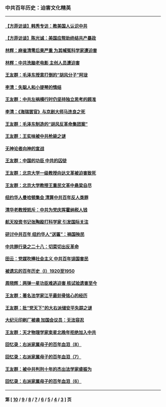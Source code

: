 ### 中共百年历史：迫害文化精英
---
#### [【方菲访谈】韩秀专访：教美国人认识中共](../../pages/nf1176111/n13821310.md?12040430) 
#### [【方菲访谈】陈光诚：美国应帮助终结共产暴政](../../pages/nf1176111/n13759521.md?12040430) 
#### [林辉：麻雀清零后果严重 为其喊冤科学家遭迫害](../../pages/nf1176111/n13746900.md?12040430) 
#### [林辉：中共洗脑老电影 主创人员遭迫害](../../pages/nf1176111/n13699437.md?12040430) 
#### [王友群：毛泽东授意打倒的“胡风分子”阿垅](../../pages/nf1176111/n13592541.md?12040430) 
#### [李清：失聪人和小提琴的情结](../../pages/nf1176111/n13459280.md?12040430) 
#### [王友群：中共左祸横行时仍坚持独立思考的顾准](../../pages/nf1176111/n13444722.md?12040430) 
#### [李清：《海瑞罢官》与京剧大师马连良之死](../../pages/nf1176111/n13412316.md?12040430) 
#### [王友群：毛泽东制造的“胡风反革命集团案”](../../pages/nf1176111/n13324909.md?12040430) 
#### [王友群：王实味被中共枪毙之谜](../../pages/nf1176111/n13307502.md?12040430) 
#### [无神论者向神的宣战](../../pages/nf1176111/n13281535.md?12040430) 
#### [王友群：中国的功臣 中共的囚徒](../../pages/nf1176111/n13291790.md?12040430) 
#### [王友群：北京大学一级教授向达文革被迫害致死](../../pages/nf1176111/n13150966.md?12040430) 
#### [王友群：北京大学教授王重民文革中悬梁自尽](../../pages/nf1176111/n13084645.md?12040430) 
#### [纽约华人曼哈顿集会 清算中共百年反人类罪](../../pages/nf1176111/n13084157.md?12040430) 
#### [清华老教授怒斥：中共为党庆挥霍纳税人钱](../../pages/nf1176111/n13071430.md?12040430) 
#### [航天投资书记张陶殴打科学家 引发国际关注](../../pages/nf1176111/n13069132.md?12040430) 
#### [研讨中共百年 纽约华人“送匾”：祸国殃民](../../pages/nf1176111/n13057367.md?12040430) 
#### [中共罪行录之二十八：切菜切出反革命](../../pages/nf1176111/n13030600.md?12040430) 
#### [田云：党媒吹捧社会主义 中共百年误国害民](../../pages/nf1176111/n13006682.md?12040430) 
#### [被遗忘的百年历史（I）1920至1950](../../pages/nf1176111/n12986411.md?12040430) 
#### [周晓辉：两弹一星功臣难逃迫害 核试验遗害至今](../../pages/nf1176111/n12974997.md?12040430) 
#### [王友群：著名法学家江平最刻骨铭心的经历](../../pages/nf1176111/n12970787.md?12040430) 
#### [王友群：批“党天下”的大右派储安平失踪之谜](../../pages/nf1176111/n12954229.md?12040430) 
#### [大纪元印刷厂被袭 加国会议员：无法容忍](../../pages/nf1176111/n12883028.md?12040430) 
#### [王友群：天才物理学家束星北晚年拒绝加入中共](../../pages/nf1176111/n12792913.md?12040430) 
#### [回忆录：右派家属母子的百年血泪（8）](../../pages/nf1176111/n12706196.md?12040430) 
#### [回忆录：右派家属母子的百年血泪（7）](../../pages/nf1176111/n12706191.md?12040430) 
#### [王友群：被中共判刑十年的杰出法学家盛振为](../../pages/nf1176111/n12706141.md?12040430) 
#### [回忆录：右派家属母子的百年血泪（6）](../../pages/nf1176111/n12698863.md?12040430) 

---
#### 第 [ [10](./10.md?12040430) / [9](./9.md?12040430) / [8](./8.md?12040430) / [7](./7.md?12040430) / [6](./6.md?12040430) / [5](./5.md?12040430) / [4](./4.md?12040430) / [3](./3.md?12040430) ] 页
